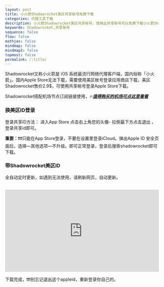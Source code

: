```yaml
---
layout: post
title: 小火箭Shadowrocket美区共享帐号免费下载
categories: 代理工具下载
description: 小火箭Shadowrocket美区共享帐号，使用此共享账号可以免费下载小火箭Shadowrocket,下载完退出即可，切记按照教程操作，不要在设置里登录，只能在app store里登录
keywords: Shadowrocket,共享账号
sequence: false
flow: false
mathjax: false
mindmap: false
mindmap2: false
topmost: false
permalink: /:title/
---
```

Shadowrocket又称小火箭是 iOS 系统最流行网络代理客户端，国内俗称「小火箭」。国内Apple Store无法下载，需要使用美区帐号登录应用商店下载，美区Shadowrocket售价2.9$，可使用共享帐号登录Apple Store下载。

Shadowrocket搭配机场节点订阅链接使用，🔥[***值得购买的机场可点这里看看***](https://www.openwayz.com/jichang/)

### 换美区ID登录

登录共享ID方法： 进入App Store 点击右上角您的头像- 拉倒最下方点击退出 ，登录共享id即可。

**重要：**❗❗❗只能在App Store登录，不要在设置里登录iCloud。弹出Apple ID 安全页面后，选择—其他选项—不升级。即可正常登录，登录后搜索shadowrocket即可下载。

### 带Shadowrocket美区ID

全自动定时更新，如遇到无法使用，请刷新网页，自动更新。

<div><br/><iframe src="https://u.fast6.xyz/share/group/appleid?access_token=5b838d74ce3b7fc2605768362a9d4e05" width="100%" height="270px" frameborder="0" allowfullscreen="allowfullscreen"></iframe></div>

下载完成，❗❗❗别忘记退出这个appleid，重新登录你自己的。       

